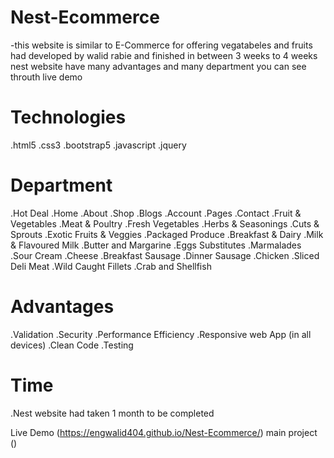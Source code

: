 # Nest-Ecommerce
-this website is similar to E-Commerce for offering vegatabeles and fruits had developed by walid rabie and finished in between 3 weeks to 4 weeks
nest website have many advantages and many department you can see throuth live demo

# Technologies
.html5
.css3
.bootstrap5
.javascript
.jquery

# Department

.Hot Deal
.Home
.About
.Shop
.Blogs
.Account
.Pages
.Contact 
.Fruit & Vegetables
.Meat & Poultry
.Fresh Vegetables
.Herbs & Seasonings
.Cuts & Sprouts
.Exotic Fruits & Veggies
.Packaged Produce
.Breakfast & Dairy
.Milk & Flavoured Milk
.Butter and Margarine
.Eggs Substitutes
.Marmalades
.Sour Cream
.Cheese
.Breakfast Sausage
.Dinner Sausage
.Chicken
.Sliced Deli Meat
.Wild Caught Fillets
.Crab and Shellfish

# Advantages

.Validation
.Security
.Performance Efficiency
.Responsive web App (in all devices)
.Clean Code
.Testing

# Time
.Nest website had taken 1 month to be completed

Live Demo (https://engwalid404.github.io/Nest-Ecommerce/)
main project ()